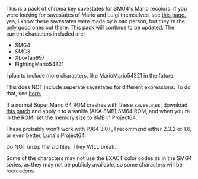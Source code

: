 This is a pack of chroma key savestates for SMG4's Mario recolors. If you were looking for savestates of Mario and Luigi themselves, see [this page.](https://weegeepie.neocities.org/savestates/) yes, I know these savestates were made by a bad person,
but they're the only good ones out there.
This pack will continue to be updated. The current characters included are:
- SMG4
- SMG3
- Xboxfan997
- FightingMario54321

I plan to include more characters, like MarioMario54321 in the future.

This does NOT include seperate savestates for different expressions. To do that, see [here.](https://www.youtube.com/watch?v=o33pdMVl2Ow)

If a normal Super Mario 64 ROM crashes with these savestates, download [this patch](https://drive.google.com/file/d/1R-Hd_wZ8vEpQGUnyWJmZu16eCbDsx3AG/view?pli=1) and apply it
to a vanilla (AKA 8MB) SM64 ROM, and when you're in the ROM, set the memory size to 8MB in Project64.

These probably won't work with PJ64 3.0+, I recommend either 2.3.2 or 1.6, or even better, [Luna's Project64.](https://github.com/Luna-Project64/Luna-Project64/releases)

Do NOT unzip the zip files. They WILL break.

Some of the characters may not use the EXACT color codes as in the SMG4 series, as they may not be publicly available, so some characters will be recreations.
